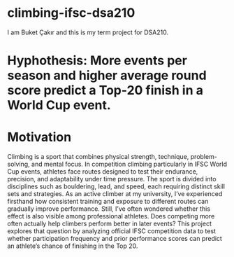 # climbing-ifsc-dsa210
I am Buket Çakır and this is my term project for DSA210.

# Hyphothesis: More events per season and higher average round score predict a Top-20 finish in a World Cup event.

# Motivation
Climbing is a sport that combines physical strength, technique, problem-solving, and mental focus. In competition climbing particularly in IFSC World Cup events, athletes face routes designed to test their endurance, precision, and adaptability under time pressure. The sport is divided into disciplines such as bouldering, lead, and speed, each requiring distinct skill sets and strategies. As an active climber at my university, I’ve experienced firsthand how consistent training and exposure to different routes can gradually improve performance. Still, I’ve often wondered whether this effect is also visible among professional athletes. Does competing more often actually help climbers perform better in later events? This project explores that question by analyzing official IFSC competition data to test whether participation frequency and prior performance scores can predict an athlete’s chance of finishing in the Top 20.
